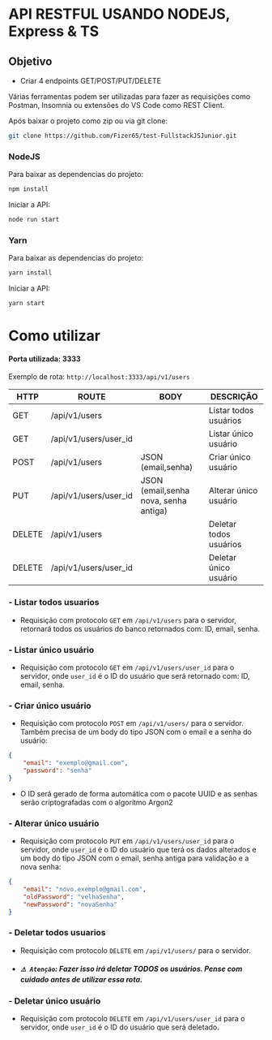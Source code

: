 
# API RESTFUL USANDO NODEJS, Express & TS

## Objetivo
- Criar 4 endpoints GET/POST/PUT/DELETE

Várias ferramentas podem ser utilizadas para fazer as requisições como Postman, Insomnia ou extensões do VS Code como REST Client.

Após baixar o projeto como zip ou via git clone:
```sh
git clone https://github.com/Fizer65/test-FullstackJSJunior.git
```
### NodeJS
Para baixar as dependencias do projeto:
```sh
npm install
```
Iniciar a API:
```sh
node run start
```
### Yarn
Para baixar as dependencias do projeto:
```sh
yarn install
```
Iniciar a API:
```sh
yarn start
```

# Como utilizar
#### Porta utilizada: 3333
Exemplo de rota: `http://localhost:3333/api/v1/users` 

|  HTTP  |        	ROUTE          |	                BODY    	 	           |	        DESCRIÇÃO       |
|--------|-------------------------|-----------------------------------------|--------------------------|
| GET    |	/api/v1/users          |	              	                       |  Listar todos usuários   | 
| GET    |	/api/v1/users/user_id  |		    	                               |  Listar único usuário    |
| POST   |	/api/v1/users          |  JSON (email,senha) 	                   |	Criar único usuário     |
| PUT    |	/api/v1/users/user_id  |  JSON (email,senha nova, senha antiga)  |	Alterar único usuário   |
| DELETE |	/api/v1/users	         |	                    	                 |  Deletar todos usuários  |
| DELETE |  /api/v1/users/user_id  |		                 	                   |  Deletar único usuário   |

### - Listar todos usuarios
- Requisição com protocolo `GET` em `/api/v1/users` para o servidor, retornará todos os usuários do banco retornados com: ID, email, senha.

### - Listar único usuário
- Requisição com protocolo `GET` em `/api/v1/users/user_id` para o servidor, onde `user_id` é o ID do usuário que será retornado com: ID, email, senha.

### - Criar único usuário
- Requisição com protocolo `POST` em `/api/v1/users/` para o servidor. Também precisa de um body do tipo JSON com o email e a senha do usuário:
```json
{
	"email": "exemplo@gmail.com",
	"password": "senha"
}
```
- O ID será gerado de forma automática com o pacote UUID e as senhas serão criptografadas com o algoritmo Argon2

### - Alterar único usuário
- Requisição com protocolo `PUT` em `/api/v1/users/user_id` para o servidor, onde `user_id` é o ID do usuário que terá os dados alterados e um body do tipo JSON com o email, senha antiga para validação e a nova senha:
```json
{
	"email": "novo.exemplo@gmail.com",
	"oldPassword": "velhaSenha",
	"newPassword": "novaSenha"
}
```

### - Deletar todos usuarios
- Requisição com protocolo `DELETE` em `/api/v1/users/` para o servidor. 
- ##### `⚠️ Atenção`: Fazer isso irá deletar TODOS os usuários. Pense com cuidado antes de utilizar essa rota.

### - Deletar único usuário
- Requisição com protocolo `DELETE` em `/api/v1/users/user_id` para o servidor, onde `user_id` é o ID do usuário que será deletado.
